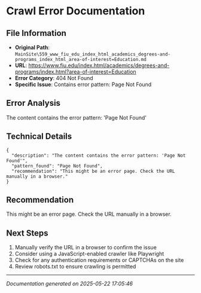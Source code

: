 # Crawl Error Documentation

## File Information
- **Original Path**: `MainSite\559_www_fiu_edu_index_html_academics_degrees-and-programs_index_html_area-of-interest=Education.md`
- **URL**: https://www.fiu.edu/index.html/academics/degrees-and-programs/index.html?area-of-interest=Education
- **Error Category**: 404 Not Found
- **Specific Issue**: Contains error pattern: Page Not Found

## Error Analysis
The content contains the error pattern: 'Page Not Found'

## Technical Details
```
{
  "description": "The content contains the error pattern: 'Page Not Found'",
  "pattern_found": "Page Not Found",
  "recommendation": "This might be an error page. Check the URL manually in a browser."
}
```

## Recommendation
This might be an error page. Check the URL manually in a browser.

## Next Steps
1. Manually verify the URL in a browser to confirm the issue
2. Consider using a JavaScript-enabled crawler like Playwright
3. Check for any authentication requirements or CAPTCHAs on the site
4. Review robots.txt to ensure crawling is permitted

---
*Documentation generated on 2025-05-22 17:05:46*
